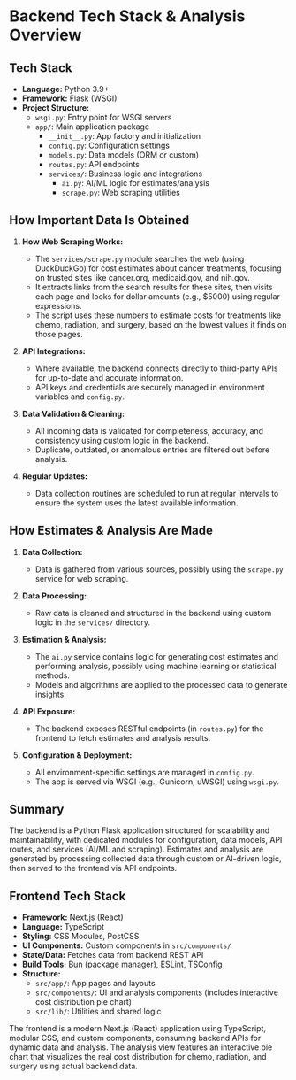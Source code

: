 # Backend Tech Stack & Analysis Overview

## Tech Stack

- **Language:** Python 3.9+
- **Framework:** Flask (WSGI)
- **Project Structure:**
  - `wsgi.py`: Entry point for WSGI servers
  - `app/`: Main application package
    - `__init__.py`: App factory and initialization
    - `config.py`: Configuration settings
    - `models.py`: Data models (ORM or custom)
    - `routes.py`: API endpoints
    - `services/`: Business logic and integrations
      - `ai.py`: AI/ML logic for estimates/analysis
      - `scrape.py`: Web scraping utilities

## How Important Data Is Obtained

1. **How Web Scraping Works:**
   - The `services/scrape.py` module searches the web (using DuckDuckGo) for cost estimates about cancer treatments, focusing on trusted sites like cancer.org, medicaid.gov, and nih.gov.
   - It extracts links from the search results for these sites, then visits each page and looks for dollar amounts (e.g., $5000) using regular expressions.
   - The script uses these numbers to estimate costs for treatments like chemo, radiation, and surgery, based on the lowest values it finds on those pages.

3. **API Integrations:**
   - Where available, the backend connects directly to third-party APIs for up-to-date and accurate information.
   - API keys and credentials are securely managed in environment variables and `config.py`.

4. **Data Validation & Cleaning:**
   - All incoming data is validated for completeness, accuracy, and consistency using custom logic in the backend.
   - Duplicate, outdated, or anomalous entries are filtered out before analysis.

5. **Regular Updates:**
   - Data collection routines are scheduled to run at regular intervals to ensure the system uses the latest available information.

## How Estimates & Analysis Are Made

1. **Data Collection:**
   - Data is gathered from various sources, possibly using the `scrape.py` service for web scraping.

2. **Data Processing:**
   - Raw data is cleaned and structured in the backend using custom logic in the `services/` directory.

3. **Estimation & Analysis:**
   - The `ai.py` service contains logic for generating cost estimates and performing analysis, possibly using machine learning or statistical methods.
   - Models and algorithms are applied to the processed data to generate insights.

4. **API Exposure:**
   - The backend exposes RESTful endpoints (in `routes.py`) for the frontend to fetch estimates and analysis results.

5. **Configuration & Deployment:**
   - All environment-specific settings are managed in `config.py`.
   - The app is served via WSGI (e.g., Gunicorn, uWSGI) using `wsgi.py`.

## Summary

The backend is a Python Flask application structured for scalability and maintainability, with dedicated modules for configuration, data models, API routes, and services (AI/ML and scraping). Estimates and analysis are generated by processing collected data through custom or AI-driven logic, then served to the frontend via API endpoints.
## Frontend Tech Stack

- **Framework:** Next.js (React)
- **Language:** TypeScript
- **Styling:** CSS Modules, PostCSS
- **UI Components:** Custom components in `src/components/`
- **State/Data:** Fetches data from backend REST API
- **Build Tools:** Bun (package manager), ESLint, TSConfig
- **Structure:**
  - `src/app/`: App pages and layouts
  - `src/components/`: UI and analysis components (includes interactive cost distribution pie chart)
  - `src/lib/`: Utilities and shared logic


The frontend is a modern Next.js (React) application using TypeScript, modular CSS, and custom components, consuming backend APIs for dynamic data and analysis. The analysis view features an interactive pie chart that visualizes the real cost distribution for chemo, radiation, and surgery using actual backend data.
